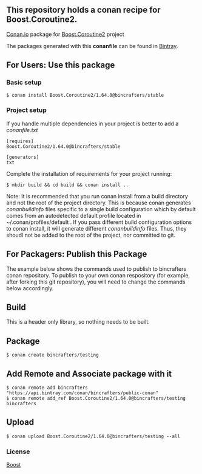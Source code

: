 ## This repository holds a conan recipe for Boost.Coroutine2.

[Conan.io](https://conan.io) package for [Boost.Coroutine2](https://github.com/Boostorg/Coroutine2) project

The packages generated with this **conanfile** can be found in [Bintray](https://bintray.com/bincrafters/conan-public/Boost.Coroutine2%3Abincrafters).

## For Users: Use this package

### Basic setup

    $ conan install Boost.Coroutine2/1.64.0@bincrafters/stable

### Project setup

If you handle multiple dependencies in your project is better to add a *conanfile.txt*

    [requires]
    Boost.Coroutine2/1.64.0@bincrafters/stable

    [generators]
    txt

Complete the installation of requirements for your project running:</small></span>

    $ mkdir build && cd build && conan install ..
	
Note: It is recommended that you run conan install from a build directory and not the root of the project directory.  This is because conan generates *conanbuildinfo* files specific to a single build configuration which by default comes from an autodetected default profile located in ~/.conan/profiles/default .  If you pass different build configuration options to conan install, it will generate different *conanbuildinfo* files.  Thus, they shoudl not be added to the root of the project, nor committed to git. 

## For Packagers: Publish this Package

The example below shows the commands used to publish to bincrafters conan repository. To publish to your own conan respository (for example, after forking this git repository), you will need to change the commands below accordingly. 

## Build  

This is a header only library, so nothing needs to be built.

## Package 

    $ conan create bincrafters/testing
	
## Add Remote and Associate package with it

	$ conan remote add bincrafters "https://api.bintray.com/conan/bincrafters/public-conan"
	$ conan remote add_ref Boost.Coroutine2/1.64.0@bincrafters/testing bincrafters

## Upload

    $ conan upload Boost.Coroutine2/1.64.0@bincrafters/testing --all

### License
[Boost](LICENSE)
